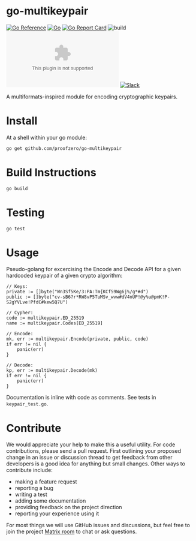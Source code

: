 # go-multikeypair

[![Go Reference](https://pkg.go.dev/badge/github.com/proofzero/go-multikeypair.svg)](https://pkg.go.dev/github.com/proofzero/go-multikeypair)
[![Go](https://img.shields.io/github/go-mod/go-version/proofzero/go-multikeypair)](https://golang.org/dl/)
[![Go Report Card](https://goreportcard.com/badge/github.com/proofzero/go-multikeypair)](https://goreportcard.com/report/github.com/proofzero/go-multikeypair)
![build](https://github.com/proofzero/go-multikeypair/actions/workflows/build.yaml/badge.svg)
[![matrix](https://img.shields.io/matrix/lobby:matrix.kubelt.com?label=matrix&server_fqdn=matrix.kubelt.com)](https://matrix.to/#/#lobby:matrix.kubelt.com)
[![Slack](https://img.shields.io/badge/slack-@kubelt-FD4E83.svg)](https://kubelt.slack.com)

A multiformats-inspired module for encoding cryptographic keypairs.

# Install

At a shell within your go module:

```bash
go get github.com/proofzero/go-multikeypair
```

# Build Instructions

```bash
go build
```

# Testing

```bash
go test
```

# Usage

Pseudo-golang for excercising the Encode and Decode API for a given hardcoded
keypair of a given crypto algorithm:

```golang
// Keys:
private := []byte("Wn3Sf5Ke/3:PA:Tm{KCf59Wg6j%/g*#d")
public := []byte("cv-sB6?r*RW8vP5TuMSv_wvw#dV4nUP!@y%u@pmK!P-S2gYVLve!PfdC#kew5Q7U")

// Cypher:
code := multikeypair.ED_25519
name := multikeypair.Codes[ED_25519]

// Encode:
mk, err := multikeypair.Encode(private, public, code)
if err != nil {
    panic(err)
}

// Decode:
kp, err := multikeypair.Decode(mk)
if err != nil {
    panic(err)
}
```

Documentation is inline with code as comments. See tests in `keypair_test.go`.

# Contribute

We would appreciate your help to make this a useful utility. For code contributions, please send a pull request. First outlining your proposed change in an issue or discussion thread to get feedback from other developers is a good idea for anything but small changes. Other ways to contribute include:
- making a feature request
- reporting a bug
- writing a test
- adding some documentation
- providing feedback on the project direction
- reporting your experience using it

For most things we will use GitHub issues and discussions, but feel free to join the project [Matrix room](https://matrix.to/#/#lobby:matrix.kubelt.com) to chat or ask questions.
